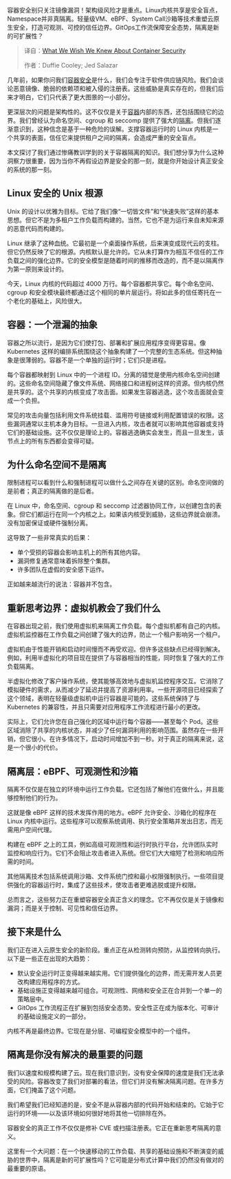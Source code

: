 
<!--
title: 需要尽早知道的容器安全知识
cover: https://cdn.thenewstack.io/media/2025/06/a8e5422e-lock.jpg
summary: 容器安全别只关注镜像漏洞！架构级风险才是重点。Linux内核共享是安全盲点，Namespace并非真隔离。轻量级VM、eBPF、System Call沙箱等技术重塑云原生安全，打造可观测、可控的信任边界。GitOps工作流保障安全态势，隔离是新的可扩展性？
-->

容器安全别只关注镜像漏洞！架构级风险才是重点。Linux内核共享是安全盲点，Namespace并非真隔离。轻量级VM、eBPF、System Call沙箱等技术重塑云原生安全，打造可观测、可控的信任边界。GitOps工作流保障安全态势，隔离是新的可扩展性？

> 译自：[What We Wish We Knew About Container Security](https://thenewstack.io/what-we-wish-we-knew-about-container-security/)
> 
> 作者：Duffie Cooley; Jed Salazar

几年前，如果你问我们[容器安全](https://thenewstack.io/container-security-101-a-guide-to-safe-and-efficient-operations/)是什么，我们会专注于软件供应链风险。我们会谈论恶意镜像、脆弱的依赖项和被入侵的注册表。这些威胁是真实存在的，但我们后来才明白，它们只代表了更大图景的一小部分。

更深层次的问题是架构性的。这不仅仅是关于[容器](https://thenewstack.io/year-in-review-containers-get-smaller-faster-more-secure/)内部的东西，还包括围绕它的边界。我们曾经认为命名空间、cgroup 和 seccomp 提供了强大的[隔离](https://thenewstack.io/google-investigates-a-new-approach-for-workload-isolation/)。但我们逐渐意识到，这种信念是基于一种危险的误解。支撑容器运行时的 Linux 内核是一个共享的表面，信任它来提供租户之间的隔离，会造成严重的安全盲点。

本文探讨了我们通过惨痛教训学到的关于容器隔离的知识。我们想分享为什么这种洞察力很重要，因为当你不再假设边界是安全的那一刻，就是你开始设计真正安全的系统的那一刻。

## Linux 安全的 Unix 根源

Unix 的设计以优雅为目标。它给了我们像“一切皆文件”和“快速失败”这样的基本思想。但它不是为多租户工作负载而构建的。当然，它也不是为运行来自未知来源的恶意代码而构建的。

Linux 继承了这种血统。它最初是一个桌面操作系统，后来演变成现代云的支柱。但它仍然反映了它的根源。内核默认是允许的。它从未打算作为相互不信任的工作负载之间的强化边界。它的安全模型是随着时间的推移而改造的，而不是以隔离作为第一原则来设计的。

今天，Linux 内核的代码超过 4000 万行。每个容器都共享它。每个命名空间、cgroup 和安全模块最终都通过这个相同的单片层运行。将如此多的信任寄托在一个老化的基础上，风险很大。

## 容器：一个泄漏的抽象

容器之所以流行，是因为它们使打包、部署和扩展应用程序变得更容易。像 Kubernetes 这样的编排系统围绕这个抽象构建了一个完整的生态系统。但这种抽象是很薄弱的。容器不是一个单独的运行时；它们只是进程。

每个容器都映射到 Linux 中的一个进程 ID。分离的错觉是使用内核命名空间创建的。这些命名空间隐藏了像文件系统、网络接口和进程树这样的资源。但内核仍然是共享的。这个共享的内核变成了攻击面。如果发生容器逃逸，这个攻击面就会变成一个负担。

常见的攻击向量包括利用文件系统挂载、滥用符号链接或利用配置错误的权限。这些漏洞通常以主机本身为目标。一旦进入内核，攻击者就可以影响其他容器或支持它们的基础设施。这不仅仅是理论上的。容器逃逸确实会发生，而且一旦发生，该节点上的所有东西都会变得可疑。

## 为什么命名空间不是隔离

限制进程可以看到什么和强制进程可以做什么之间存在关键的区别。命名空间做的是前者；真正的隔离做的是后者。

在 Linux 中，命名空间、cgroup 和 seccomp 过滤器协同工作，以创建包含的表象。但它们都运行在同一个内核之上。如果该内核受到威胁，这些边界就会崩溃。没有加密保证或硬件强制分离。

这导致了一些非常真实的后果：

- 单个受损的容器会影响主机上的所有其他内容。
- 漏洞修复通常意味着拆除整个集群。
- 许多团队在虚假的安全感下运作。

正如越来越流行的说法：容器并不包含。

## 重新思考边界：虚拟机教会了我们什么

在容器出现之前，我们使用虚拟机来隔离工作负载。每个虚拟机都有自己的内核。虚拟机监控器在工作负载之间创建了强大的边界，防止一个租户影响另一个租户。

虚拟机由于性能开销和启动时间慢而不再受欢迎。但许多这些缺点已经得到解决。例如，利用半虚拟化的项目现在提供了与容器相当的性能，同时恢复了强大的工作负载隔离。

半虚拟化修改了客户操作系统，使其能够高效地与虚拟机监控程序交互。它消除了模拟硬件的需求，从而减少了延迟并提高了资源利用率。一些开源项目已经探索了这个领域，表明在轻量级虚拟机中运行容器是可能的。这些系统保持了与 Kubernetes 的兼容性，并且只需要对应用程序工作流程进行最小的更改。

实际上，它们允许您在自己强化的区域中运行每个容器——甚至每个 Pod。这些区域消除了共享的内核状态，并减少了任何漏洞利用的影响范围。虽然存在一些开销，但它很小。在许多情况下，启动时间增加不到一秒。对于真正的隔离来说，这是一个很小的代价。

## 隔离层：eBPF、可观测性和沙箱

隔离不仅仅是在独立的环境中运行工作负载。它还包括了解他们在做什么，并且能够控制他们的行为。

这就是像 eBPF 这样的技术发挥作用的地方。eBPF 允许安全、沙箱化的程序在 Linux 内核中运行。这些程序可以观察系统调用、执行安全策略并发出日志，而无需用户空间代理。

构建在 eBPF 之上的工具，例如高级可观测性和运行时执行平台，允许团队实时监控和响应行为。它们不会阻止攻击者进入系统。但它们大大缩短了检测和响应所需的时间。

其他隔离技术包括系统调用沙箱、文件系统门控和最小权限强制执行。一些项目提供强化的容器运行时，集成了这些技术，使攻击者更难逃脱或提升权限。

总而言之，这些努力正在重塑容器安全真正含义的理念。它不再仅仅是关于镜像和漏洞；而是关于控制、可见性和信任边界。

## 接下来是什么

我们正在进入云原生安全的新阶段。重点正在从检测转向预防，从监控转向执行。以下是一些正在出现的大趋势：

- 默认安全运行时正变得越来越实用。它们提供强化的边界，而无需开发人员更改构建应用程序的方式。
- 基础设施正变得越来越可组合。可观测性、网络和安全正在合并到一个单一的策略层中。
- GitOps 工作流程正在扩展到包括安全态势。安全性正在成为版本化、可审计的基础设施定义的一部分。

内核不再是最终边界。它现在是分层、可编程安全模型中的一个组件。

## 隔离是你没有解决的最重要的问题

我们以速度和规模构建了云。现在我们意识到，没有安全保障的速度是我们无法承受的风险。容器改变了我们对部署的看法，但它们并没有解决隔离问题。在许多方面，它们掩盖了这个问题。

我们希望我们已经知道的是，安全不是从容器内部的代码开始和结束的。它始于它运行的环境——以及该环境如何很好地将其他一切排除在外。

容器安全的真正工作不仅仅是修补 CVE 或扫描注册表。它正在重新思考隔离的意义。

这里有一个大问题：在一个快速移动的工作负载、共享的基础设施和不断演变的威胁的世界中，隔离是新的可扩展性吗？它可能是分布式计算中我们仍然没有做对的最重要的原语。